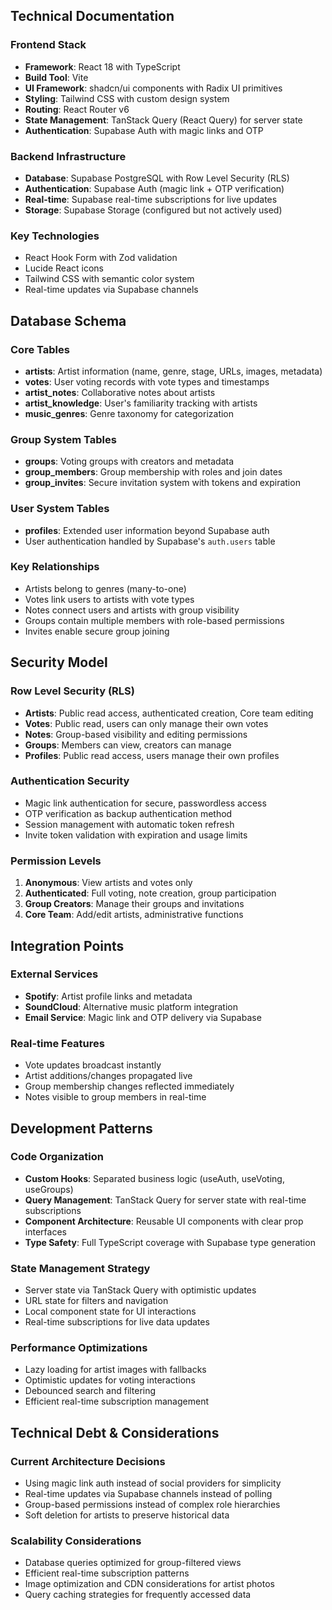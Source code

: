 ## Technical Documentation

### Frontend Stack

- **Framework**: React 18 with TypeScript
- **Build Tool**: Vite
- **UI Framework**: shadcn/ui components with Radix UI primitives
- **Styling**: Tailwind CSS with custom design system
- **Routing**: React Router v6
- **State Management**: TanStack Query (React Query) for server state
- **Authentication**: Supabase Auth with magic links and OTP

### Backend Infrastructure

- **Database**: Supabase PostgreSQL with Row Level Security (RLS)
- **Authentication**: Supabase Auth (magic link + OTP verification)
- **Real-time**: Supabase real-time subscriptions for live updates
- **Storage**: Supabase Storage (configured but not actively used)

### Key Technologies

- React Hook Form with Zod validation
- Lucide React icons
- Tailwind CSS with semantic color system
- Real-time updates via Supabase channels

## Database Schema

### Core Tables

- **artists**: Artist information (name, genre, stage, URLs, images, metadata)
- **votes**: User voting records with vote types and timestamps
- **artist_notes**: Collaborative notes about artists
- **artist_knowledge**: User's familiarity tracking with artists
- **music_genres**: Genre taxonomy for categorization

### Group System Tables

- **groups**: Voting groups with creators and metadata
- **group_members**: Group membership with roles and join dates
- **group_invites**: Secure invitation system with tokens and expiration

### User System Tables

- **profiles**: Extended user information beyond Supabase auth
- User authentication handled by Supabase's `auth.users` table

### Key Relationships

- Artists belong to genres (many-to-one)
- Votes link users to artists with vote types
- Notes connect users and artists with group visibility
- Groups contain multiple members with role-based permissions
- Invites enable secure group joining

## Security Model

### Row Level Security (RLS)

- **Artists**: Public read access, authenticated creation, Core team editing
- **Votes**: Public read, users can only manage their own votes
- **Notes**: Group-based visibility and editing permissions
- **Groups**: Members can view, creators can manage
- **Profiles**: Public read access, users manage their own profiles

### Authentication Security

- Magic link authentication for secure, passwordless access
- OTP verification as backup authentication method
- Session management with automatic token refresh
- Invite token validation with expiration and usage limits

### Permission Levels

1. **Anonymous**: View artists and votes only
2. **Authenticated**: Full voting, note creation, group participation
3. **Group Creators**: Manage their groups and invitations
4. **Core Team**: Add/edit artists, administrative functions

## Integration Points

### External Services

- **Spotify**: Artist profile links and metadata
- **SoundCloud**: Alternative music platform integration
- **Email Service**: Magic link and OTP delivery via Supabase

### Real-time Features

- Vote updates broadcast instantly
- Artist additions/changes propagated live
- Group membership changes reflected immediately
- Notes visible to group members in real-time

## Development Patterns

### Code Organization

- **Custom Hooks**: Separated business logic (useAuth, useVoting, useGroups)
- **Query Management**: TanStack Query for server state with real-time subscriptions
- **Component Architecture**: Reusable UI components with clear prop interfaces
- **Type Safety**: Full TypeScript coverage with Supabase type generation

### State Management Strategy

- Server state via TanStack Query with optimistic updates
- URL state for filters and navigation
- Local component state for UI interactions
- Real-time subscriptions for live data updates

### Performance Optimizations

- Lazy loading for artist images with fallbacks
- Optimistic updates for voting interactions
- Debounced search and filtering
- Efficient real-time subscription management

## Technical Debt & Considerations

### Current Architecture Decisions

- Using magic link auth instead of social providers for simplicity
- Real-time updates via Supabase channels instead of polling
- Group-based permissions instead of complex role hierarchies
- Soft deletion for artists to preserve historical data

### Scalability Considerations

- Database queries optimized for group-filtered views
- Efficient real-time subscription patterns
- Image optimization and CDN considerations for artist photos
- Query caching strategies for frequently accessed data
